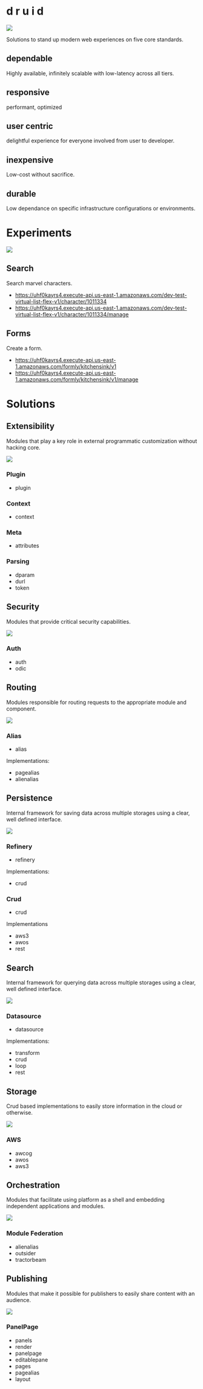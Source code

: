 # d r u i d

![](https://smeskey-github-prod.s3.amazonaws.com/projects/druid/github/bear.png)

Solutions to stand up modern web experiences on five core standards.

## dependable

Highly available, infinitely scalable with low-latency across all tiers.

## responsive

performant, optimized

## user centric

delightful experience for everyone involved from user to developer.

## inexpensive

Low-cost without sacrifice.

## durable

Low dependance on specific infrastructure configurations or environments.

# Experiments

![](https://smeskey-github-prod.s3.amazonaws.com/projects/druid/github/lab.png)

## Search

Search marvel characters.

* https://uhf0kayrs4.execute-api.us-east-1.amazonaws.com/dev-test-virtual-list-flex-v1/character/1011334
* https://uhf0kayrs4.execute-api.us-east-1.amazonaws.com/dev-test-virtual-list-flex-v1/character/1011334/manage

## Forms

Create a form.

* https://uhf0kayrs4.execute-api.us-east-1.amazonaws.com/formly/kitchensink/v1
* https://uhf0kayrs4.execute-api.us-east-1.amazonaws.com/formly/kitchensink/v1/manage

# Solutions

## Extensibility

Modules that play a key role in external programmatic customization without hacking core.

![](https://smeskey-github-prod.s3.amazonaws.com/projects/druid/github/bridge.png)

### Plugin

* plugin

### Context

* context

### Meta

* attributes

### Parsing

* dparam
* durl
* token

## Security

Modules that provide critical security capabilities.

![](https://smeskey-github-prod.s3.amazonaws.com/projects/druid/github/emergency.png)

### Auth

* auth
* odic

## Routing

Modules responsible for routing requests to the appropriate module and component.

![](https://smeskey-github-prod.s3.amazonaws.com/projects/druid/github/route.png)

### Alias

* alias

Implementations:

* pagealias
* alienalias

## Persistence

Internal framework for saving data across multiple storages using a clear, well defined interface.

![](https://smeskey-github-prod.s3.amazonaws.com/projects/druid/github/refinery2.png)

### Refinery

* refinery

Implementations:
* crud

### Crud

* crud

Implementations
* aws3
* awos
* rest

## Search

Internal framework for querying data across multiple storages using a clear, well defined interface.

![](https://smeskey-github-prod.s3.amazonaws.com/projects/druid/github/rescue2.png)

### Datasource

* datasource

Implementations:
* transform
* crud
* loop
* rest

## Storage

Crud based implementations to easily store information in the cloud or otherwise.

![](https://smeskey-github-prod.s3.amazonaws.com/projects/druid/github/plane.png)

### AWS

* awcog
* awos
* aws3

## Orchestration

Modules that facilitate using platform as a shell and embedding independent applications and modules.

![](https://smeskey-github-prod.s3.amazonaws.com/projects/druid/github/facility3.png)

### Module Federation

* alienalias
* outsider
* tractorbeam

## Publishing

Modules that make it possible for publishers to easily share content with an audience.

![](https://smeskey-github-prod.s3.amazonaws.com/projects/druid/github/forge.png)

### PanelPage

* panels
* render
* panelpage
* editablepane
* pages
* pagealias
* layout
